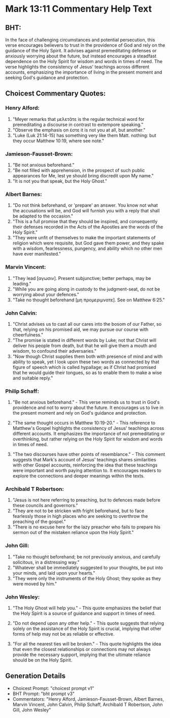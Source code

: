 # Mark 13:11 Commentary Help Text

## BHT:
In the face of challenging circumstances and potential persecution, this verse encourages believers to trust in the providence of God and rely on the guidance of the Holy Spirit. It advises against premeditating defenses or anxiously worrying about the future, but instead encourages a steadfast dependence on the Holy Spirit for wisdom and words in times of need. The verse highlights the consistency of Jesus' teachings across different accounts, emphasizing the importance of living in the present moment and seeking God's guidance and protection.

## Choicest Commentary Quotes:
### Henry Alford:
1. "Meyer remarks that μελετᾶτε is the regular technical word for premeditating a discourse in contrast to extempore speaking."
2. "Observe the emphasis on ἐστε it is not you at all, but another."
3. "Luke (Luk 21:14-15) has something very like them Matt. nothing: but they occur Matthew 10:19, where see note."

### Jamieson-Fausset-Brown:
1. "Be not anxious beforehand." 
2. "Be not filled with apprehension, in the prospect of such public appearances for Me, lest ye should bring discredit upon My name."
3. "It is not you that speak, but the Holy Ghost."

### Albert Barnes:
1. "Do not think beforehand, or 'prepare' an answer. You know not what the accusations will be, and God will furnish you with a reply that shall be adapted to the occasion."
2. "This is a full promise that they should be inspired, and consequently their defenses recorded in the Acts of the Apostles are the words of the Holy Spirit."
3. "They were unfit of themselves to make the important statements of religion which were requisite, but God gave them power, and they spake with a wisdom, fearlessness, pungency, and ability which no other men have ever manifested."

### Marvin Vincent:
1. "They lead [αγωσιν]. Present subjunctive; better perhaps, may be leading." 
2. "While you are going along in custody to the judgment-seat, do not be worrying about your defences." 
3. "Take no thought beforehand [μη προμεριμνατε]. See on Matthew 6:25."

### John Calvin:
1. "Christ advises us to cast all our cares into the bosom of our Father, so that, relying on his promised aid, we may pursue our course with cheerfulness."
2. "The promise is stated in different words by Luke; not that Christ will deliver his people from death, but that he will give them a mouth and wisdom, to confound their adversaries."
3. "Now though Christ supplies them both with presence of mind and with ability to speak, yet I look upon these two words as connected by that figure of speech which is called hypallage; as if Christ had promised that he would guide their tongues, so as to enable them to make a wise and suitable reply."

### Philip Schaff:
1. "Be not anxious beforehand." - This verse reminds us to trust in God's providence and not to worry about the future. It encourages us to live in the present moment and rely on God's guidance and protection.

2. "The same thought occurs in Matthew 10:19-20." - This reference to Matthew's Gospel highlights the consistency of Jesus' teachings across different accounts. It emphasizes the importance of not premeditating or overthinking, but rather relying on the Holy Spirit for wisdom and words in times of need.

3. "The two discourses have other points of resemblance." - This comment suggests that Mark's account of Jesus' teachings shares similarities with other Gospel accounts, reinforcing the idea that these teachings were important and worth paying attention to. It encourages readers to explore the connections and deeper meanings within the texts.

### Archibald T Robertson:
1. "Jesus is not here referring to preaching, but to defences made before these councils and governors."
2. "They are not to be stricken with fright beforehand, but to face fearlessly those in high places who are seeking to overthrow the preaching of the gospel."
3. "There is no excuse here for the lazy preacher who fails to prepare his sermon out of the mistaken reliance upon the Holy Spirit."

### John Gill:
1. "Take no thought beforehand; be not previously anxious, and carefully solicitous, in a distressing way."
2. "Whatever shall be immediately suggested to your thoughts, be put into your minds, and laid upon your hearts."
3. "They were only the instruments of the Holy Ghost; they spoke as they were moved by him."

### John Wesley:
1. "The Holy Ghost will help you." - This quote emphasizes the belief that the Holy Spirit is a source of guidance and support in times of need.

2. "Do not depend upon any other help." - This quote suggests that relying solely on the assistance of the Holy Spirit is crucial, implying that other forms of help may not be as reliable or effective.

3. "For all the nearest ties will be broken." - This quote highlights the idea that even the closest relationships or connections may not always provide the necessary support, implying that the ultimate reliance should be on the Holy Spirit.


## Generation Details
- Choicest Prompt: "choicest prompt v1"
- BHT Prompt: "bht prompt v3"
- Commentators: "Henry Alford, Jamieson-Fausset-Brown, Albert Barnes, Marvin Vincent, John Calvin, Philip Schaff, Archibald T Robertson, John Gill, John Wesley"
